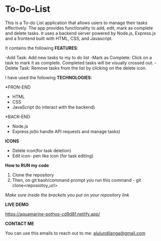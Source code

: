 # To-Do-List

This is a To-do List application that allows users to manage their tasks effectively.
The app provides functionality to add, edit, mark as complete and delete tasks.
It uses a backend server powered by Node.js, Express.js and a frontend built with HTML, CSS, and Javascript.

It contains the following **FEATURES**:

-Add Task: Add new tasks to my to do list
-Mark as Complete: Click on a task to mark it as complete. Completed tasks will be visually crossed out.
-Delete Task: Remove tasks from the list by clicking on the delete icon.


I have used the following **TECHNOLOGIES**:

*FRON-END
- HTML
- CSS 
- JavaScript (to interact with the backend)

*BACK-END
- Node.js
- Express.js(to handle API requests and manage tasks)

**ICONS**
- Delete icon(for task deletion)
- Edit icon- pen like icon (for task editing)

**How to RUN my code**

1. Clone the repository 
2. Then, on git bash/command prompt you run this command - git clone<reposiotoy_url>

*Make sure inside the brackets you put on your repository link*

**LIVE DEMO**

https://aquamarine-pothos-cd9d8f.netlify.app/

**CONTACT ME**

You can use this emails to reach out to me: alulundilanga@gmail.com
